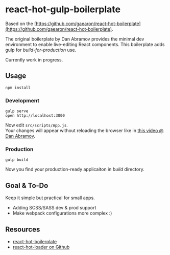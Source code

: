 react-hot-gulp-boilerplate
=====================

Based on the [https://github.com/gaearon/react-hot-boilerplate](https://github.com/gaearon/react-hot-boilerplate).

The original boilerplate by Dan Abramov provides the minimal dev environment to enable live-editing React components. 
This boilerplate adds gulp for *build-for-production* use.

Currently work in progress.


## Usage

```
npm install
```

### Development

```
gulp serve
open http://localhost:3000
```

Now edit `src/scripts/App.js`.  
Your changes will appear without reloading the browser like in [this video @ Dan Abramov](http://vimeo.com/100010922).

### Production

```
gulp build
```

Now you find your production-ready applicaiton in *build* directory.

## Goal & To-Do

Keep it simple but practical for small apps.

* Adding SCSS/SASS dev & prod support
* Make webpack configurations more complex :)

## Resources

* [react-hot-boilerplate](https://github.com/gaearon/react-hot-boilerplate)
* [react-hot-loader on Github](https://github.com/gaearon/react-hot-loader)
